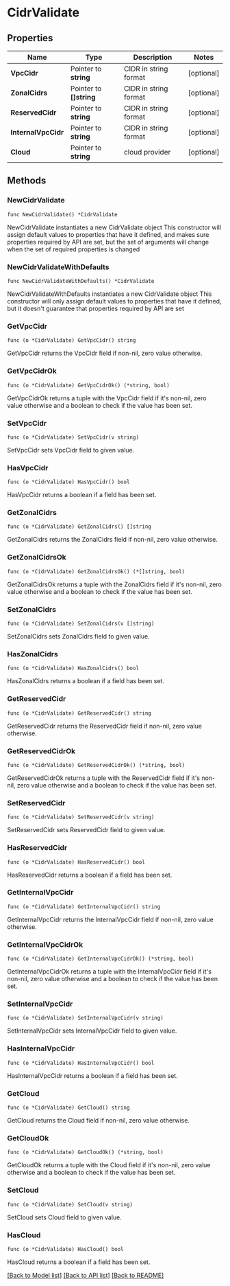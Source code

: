 # CidrValidate

## Properties

Name | Type | Description | Notes
------------ | ------------- | ------------- | -------------
**VpcCidr** | Pointer to **string** | CIDR in string format | [optional] 
**ZonalCidrs** | Pointer to **[]string** | CIDR in string format | [optional] 
**ReservedCidr** | Pointer to **string** | CIDR in string format | [optional] 
**InternalVpcCidr** | Pointer to **string** | CIDR in string format | [optional] 
**Cloud** | Pointer to **string** | cloud provider | [optional] 

## Methods

### NewCidrValidate

`func NewCidrValidate() *CidrValidate`

NewCidrValidate instantiates a new CidrValidate object
This constructor will assign default values to properties that have it defined,
and makes sure properties required by API are set, but the set of arguments
will change when the set of required properties is changed

### NewCidrValidateWithDefaults

`func NewCidrValidateWithDefaults() *CidrValidate`

NewCidrValidateWithDefaults instantiates a new CidrValidate object
This constructor will only assign default values to properties that have it defined,
but it doesn't guarantee that properties required by API are set

### GetVpcCidr

`func (o *CidrValidate) GetVpcCidr() string`

GetVpcCidr returns the VpcCidr field if non-nil, zero value otherwise.

### GetVpcCidrOk

`func (o *CidrValidate) GetVpcCidrOk() (*string, bool)`

GetVpcCidrOk returns a tuple with the VpcCidr field if it's non-nil, zero value otherwise
and a boolean to check if the value has been set.

### SetVpcCidr

`func (o *CidrValidate) SetVpcCidr(v string)`

SetVpcCidr sets VpcCidr field to given value.

### HasVpcCidr

`func (o *CidrValidate) HasVpcCidr() bool`

HasVpcCidr returns a boolean if a field has been set.

### GetZonalCidrs

`func (o *CidrValidate) GetZonalCidrs() []string`

GetZonalCidrs returns the ZonalCidrs field if non-nil, zero value otherwise.

### GetZonalCidrsOk

`func (o *CidrValidate) GetZonalCidrsOk() (*[]string, bool)`

GetZonalCidrsOk returns a tuple with the ZonalCidrs field if it's non-nil, zero value otherwise
and a boolean to check if the value has been set.

### SetZonalCidrs

`func (o *CidrValidate) SetZonalCidrs(v []string)`

SetZonalCidrs sets ZonalCidrs field to given value.

### HasZonalCidrs

`func (o *CidrValidate) HasZonalCidrs() bool`

HasZonalCidrs returns a boolean if a field has been set.

### GetReservedCidr

`func (o *CidrValidate) GetReservedCidr() string`

GetReservedCidr returns the ReservedCidr field if non-nil, zero value otherwise.

### GetReservedCidrOk

`func (o *CidrValidate) GetReservedCidrOk() (*string, bool)`

GetReservedCidrOk returns a tuple with the ReservedCidr field if it's non-nil, zero value otherwise
and a boolean to check if the value has been set.

### SetReservedCidr

`func (o *CidrValidate) SetReservedCidr(v string)`

SetReservedCidr sets ReservedCidr field to given value.

### HasReservedCidr

`func (o *CidrValidate) HasReservedCidr() bool`

HasReservedCidr returns a boolean if a field has been set.

### GetInternalVpcCidr

`func (o *CidrValidate) GetInternalVpcCidr() string`

GetInternalVpcCidr returns the InternalVpcCidr field if non-nil, zero value otherwise.

### GetInternalVpcCidrOk

`func (o *CidrValidate) GetInternalVpcCidrOk() (*string, bool)`

GetInternalVpcCidrOk returns a tuple with the InternalVpcCidr field if it's non-nil, zero value otherwise
and a boolean to check if the value has been set.

### SetInternalVpcCidr

`func (o *CidrValidate) SetInternalVpcCidr(v string)`

SetInternalVpcCidr sets InternalVpcCidr field to given value.

### HasInternalVpcCidr

`func (o *CidrValidate) HasInternalVpcCidr() bool`

HasInternalVpcCidr returns a boolean if a field has been set.

### GetCloud

`func (o *CidrValidate) GetCloud() string`

GetCloud returns the Cloud field if non-nil, zero value otherwise.

### GetCloudOk

`func (o *CidrValidate) GetCloudOk() (*string, bool)`

GetCloudOk returns a tuple with the Cloud field if it's non-nil, zero value otherwise
and a boolean to check if the value has been set.

### SetCloud

`func (o *CidrValidate) SetCloud(v string)`

SetCloud sets Cloud field to given value.

### HasCloud

`func (o *CidrValidate) HasCloud() bool`

HasCloud returns a boolean if a field has been set.


[[Back to Model list]](../README.md#documentation-for-models) [[Back to API list]](../README.md#documentation-for-api-endpoints) [[Back to README]](../README.md)


